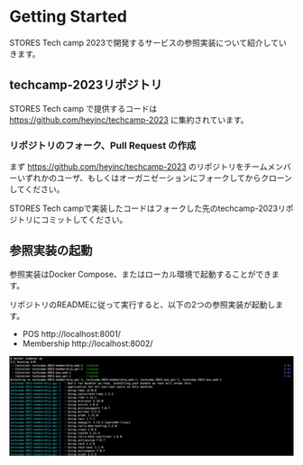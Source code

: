 # Getting Started
STORES Tech camp 2023で開発するサービスの参照実装について紹介していきます。

## techcamp-2023リポジトリ
STORES Tech camp で提供するコードは <https://github.com/heyinc/techcamp-2023> に集約されています。

### リポジトリのフォーク、Pull Request の作成
まず <https://github.com/heyinc/techcamp-2023> のリポジトリをチームメンバーいずれかのユーザ、もしくはオーガニゼーションにフォークしてからクローンしてください。

STORES Tech campで実装したコードはフォークした先のtechcamp-2023リポジトリにコミットしてください。

## 参照実装の起動
参照実装はDocker Compose、またはローカル環境で起動することができます。

リポジトリのREADMEに従って実行すると、以下の2つの参照実装が起動します。

- POS http://localhost:8001/
- Membership http://localhost:8002/

![](images/01-docker-compose.png)
